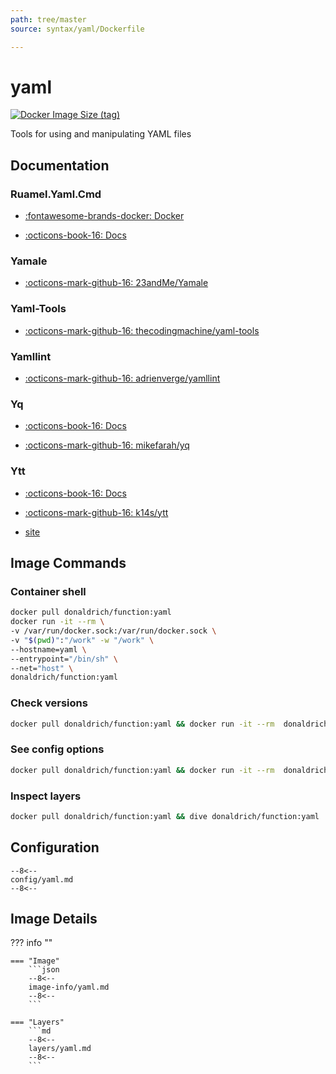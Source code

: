 ```yaml
---
path: tree/master
source: syntax/yaml/Dockerfile

---
```


# yaml

[![Docker Image Size (tag)](https://img.shields.io/docker/image-size/donaldrich/function/yaml?color=blue&label=donaldrich/function:yaml&logo=docker&style=flat-square)](https://hub.docker.com/r/donaldrich/function/yaml)

Tools for using and manipulating YAML files

## Documentation

### Ruamel.Yaml.Cmd

* [:fontawesome-brands-docker: Docker](https://hub.docker.com/r/https://github.com/madmuffin1/ruamel.yaml-docker/blob/master/Dockerfile)

* [:octicons-book-16: Docs](https://sourceforge.net/projects/ruamel-yaml-cmd)

### Yamale

* [:octicons-mark-github-16: 23andMe/Yamale](https://github.com/23andMe/Yamale)

### Yaml-Tools

* [:octicons-mark-github-16: thecodingmachine/yaml-tools](https://github.com/thecodingmachine/yaml-tools)

### Yamllint

* [:octicons-mark-github-16: adrienverge/yamllint](https://github.com/adrienverge/yamllint)

### Yq

* [:octicons-book-16: Docs](https://mikefarah.gitbook.io/yq)

* [:octicons-mark-github-16: mikefarah/yq](https://github.com/mikefarah/yq)

### Ytt

* [:octicons-book-16: Docs](https://github.com/k14s/ytt/blob/develop/docs/README.md)

* [:octicons-mark-github-16: k14s/ytt](https://github.com/k14s/ytt)

* [site](https://get-ytt.io)

## Image Commands

### Container shell

```sh
docker pull donaldrich/function:yaml
docker run -it --rm \
-v /var/run/docker.sock:/var/run/docker.sock \
-v "$(pwd)":"/work" -w "/work" \
--hostname=yaml \
--entrypoint="/bin/sh" \
--net="host" \
donaldrich/function:yaml
```

### Check versions

```sh
docker pull donaldrich/function:yaml && docker run -it --rm  donaldrich/function:yaml validate
```

### See config options

```sh
docker pull donaldrich/function:yaml && docker run -it --rm  donaldrich/function:yaml help
```

### Inspect layers

```sh
docker pull donaldrich/function:yaml && dive donaldrich/function:yaml
```

## Configuration

```
--8<--
config/yaml.md
--8<--
```

## Image Details

??? info ""

    === "Image"
        ```json
        --8<--
        image-info/yaml.md
        --8<--
        ```

    === "Layers"
        ```md
        --8<--
        layers/yaml.md
        --8<--
        ```
